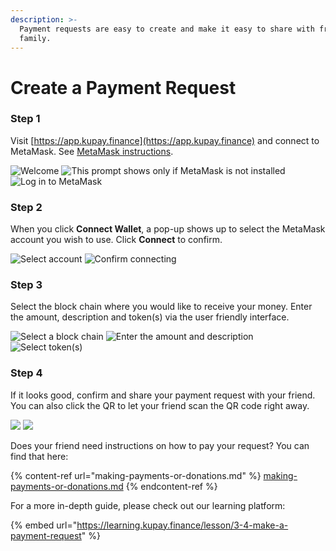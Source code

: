 ```yaml
---
description: >-
  Payment requests are easy to create and make it easy to share with friends and
  family.
---
```


# Create a Payment Request

### Step 1

Visit [https://app.kupay.finance](https://app.kupay.finance) and connect to MetaMask. See [MetaMask instructions](metamask.md).

![Welcome](../.gitbook/assets/1-welcome.png) ![This prompt shows only if MetaMask is not installed](../.gitbook/assets/2-need-to-open-metamask.png) ![Log in to MetaMask](../.gitbook/assets/3-login-to-metamask.png)

### Step 2

When you click **Connect Wallet**, a pop-up shows up to select the MetaMask account you wish to use. Click **Connect** to confirm.

![Select account](../.gitbook/assets/4-select-metamask-account.png) ![Confirm connecting](../.gitbook/assets/5-connect-metamask-account.png)

### Step 3

Select the block chain where you would like to receive your money. Enter the amount, description and token(s) via the user friendly interface.

![Select a block chain](../.gitbook/assets/6-select-blockchain.png) ![Enter the amount and description](../.gitbook/assets/7-amount-and-description.png) ![Select token(s)](../.gitbook/assets/8-select-tokens.png)

### Step 4

If it looks good, confirm and share your payment request with your friend. You can also click the QR to let your friend scan the QR code right away.

![](../.gitbook/assets/9-ready-to-create-payment-link.png) ![](../.gitbook/assets/10-done-ready-to-share.png)



Does your friend need instructions on how to pay your request? You can find that here:

{% content-ref url="making-payments-or-donations.md" %}
[making-payments-or-donations.md](making-payments-or-donations.md)
{% endcontent-ref %}



For a more in-depth guide, please check out our learning platform:

{% embed url="https://learning.kupay.finance/lesson/3-4-make-a-payment-request" %}
